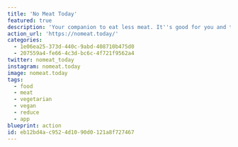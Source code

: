 ```yaml
---
title: 'No Meat Today'
featured: true
description: 'Your companion to eat less meat. It''s good for you and the planet, but let''s be honest, eating less meat is hard. Don''t do it alone!'
action_url: 'https://nomeat.today/'
categories:
  - 1e06ea25-373d-440c-9abd-408710b475d0
  - 207559a4-fe66-4c3d-bc6c-4f721f9562a4
twitter: nomeat_today
instagram: nomeat.today
image: nomeat.today
tags:
  - food
  - meat
  - vegetarian
  - vegan
  - reduce
  - app
blueprint: action
id: eb12bd4a-c952-4d10-90d0-121a8f727467
---
```

